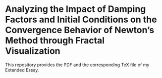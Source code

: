 # Analyzing the Impact of Damping Factors and Initial Conditions on the Convergence Behavior of Newton’s Method through Fractal Visualization
This repository provides the PDF and the corresponding TeX file of my Extended Essay.
